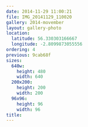 ```yaml
---
date: 2014-11-29 11:00:21
file: IMG_20141129_110020
gallery: 2014-movember
layout: gallery-photo
location:
  latitude: 56.330303166667
  longitude: -2.8099873055556
ordering: 4
previous: 9cab68f
sizes:
  640w:
    height: 480
    width: 640
  200x200:
    height: 200
    width: 200
  96x96:
    height: 96
    width: 96
title: 
---
```


